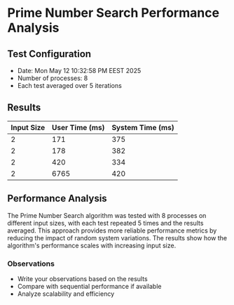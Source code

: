 # Prime Number Search Performance Analysis

## Test Configuration
- Date: Mon May 12 10:32:58 PM EEST 2025
- Number of processes: 8
- Each test averaged over 5 iterations

## Results

| Input Size | User Time (ms) | System Time (ms) |
|------------|----------------|------------------|
| 2 | 171 | 375 |
| 2 | 178 | 382 |
| 2 | 420 | 334 |
| 2 | 6765 | 420 |

## Performance Analysis

The Prime Number Search algorithm was tested with 8 processes on different input sizes, with each test repeated 5 times and the results averaged. This approach provides more reliable performance metrics by reducing the impact of random system variations. The results show how the algorithm's performance scales with increasing input size.

### Observations

- Write your observations based on the results
- Compare with sequential performance if available
- Analyze scalability and efficiency


